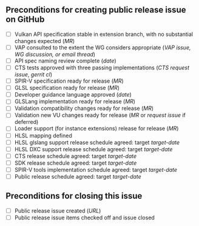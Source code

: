 <!--
Copyright 2018-2024 The Khronos Group Inc.

SPDX-License-Identifier: CC-BY-4.0
-->

<!-- Vulkan EXT Extension Development Checklist Template -->

<!--
This template captures requirements checklists for key milestones
a Vulkan EXT extension passes as it moves from development to
release. You should create an issue from this template
when there is reasonable consensus in the working group that the
extension should be created.

As progress is made on work items, fill in the italicized fields with
appropriate data. For example, when a merge request exists, edit it
into the "API specification ready" line in place of _MR_. When the WG
agrees that it is ready for release, check off the item in
the checklist.
("Ready for release" implies that all discussions are
resolved and there are no MRs in flight that modify behavior defined
by the extension and its dependencies.)

Not all requirements are relevant to all extensions. For example, an
extension that has no language dependencies will not need SPIR-V /
GLSL / HLSL items. In such cases, check the item off and write "N/A"
in the associated data fields. Requirements may also be checked off
if waived by vote of the working group, with a 2/3 majority of
non-abstaining vote are in favor.

-->

## Preconditions for creating public release issue on GitHub

<!--
Check off any of the following preconditions that are not relevant to
the extension in question. Enter target dates for software artifacts
where indicated.
-->

 - [ ] Vulkan API specification stable in extension branch, with no substantial changes expected (_MR_)
 - [ ] VAP consulted to the extent the WG considers appropriate (_VAP issue, WG discussion, or email thread_)
 - [ ] API spec naming review complete (_date_)
 - [ ] CTS tests approved with three passing implementations (_CTS request issue_, _gerrit cl_)
 - [ ] SPIR-V specification ready for release (_MR_)
 - [ ] GLSL specification ready for release (_MR_)
 - [ ] Developer guidance language approved (_date_)
 - [ ] GLSLang implementation ready for release (_MR_)
 - [ ] Validation compatibility changes ready for release (_MR_)
 - [ ] Validation new VU changes ready for release (_MR_ or _request issue_ if deferred)
 - [ ] Loader support (for instance extensions) release for release (_MR_)
 - [ ] HLSL mapping defined
 - [ ] HLSL glslang support release schedule agreed: target _target-date_
 - [ ] HLSL DXC support release schedule agreed: target _target-date_
 - [ ] CTS release schedule agreed: target _target-date_
 - [ ] SDK release schedule agreed: target _target-date_
 - [ ] SPIR-V tools implementation schedule agreed: target _target-date_
 - [ ] Public release schedule agreed: target _target-date_

## Preconditions for closing this issue

 - [ ] Public release issue created (_URL_)
 - [ ] Public release issue items checked off and issue closed
